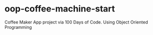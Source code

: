 # oop-coffee-machine-start
Coffee Maker App project via 100 Days of Code. Using Object Oriented Programming
